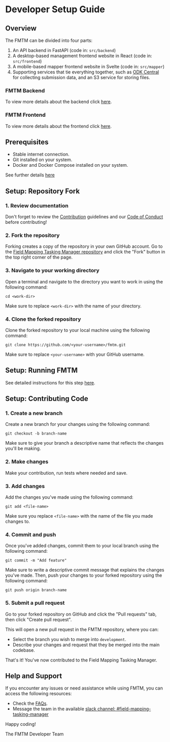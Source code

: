 # Developer Setup Guide

## Overview

The FMTM can be divided into four parts:

1. An API backend in FastAPI (code in: `src/backend`)
2. A desktop-based management frontend website in React (code in: `src/frontend`)
3. A mobile-based mapper frontend website in Svelte (code in: `src/mapper`)
4. Supporting services that tie everything together, such as [ODK Central][1]
   for collecting submission data, and an S3 service for storing files.

### FMTM Backend

To view more details about the backend click [here][2].

### FMTM Frontend

To view more details about the frontend click [here][3].

## Prerequisites

- Stable internet connection.
- Git installed on your system.
- Docker and Docker Compose installed on your system.

See further details [here][4]

## Setup: Repository Fork

### 1. Review documentation

Don't forget to review the [Contribution][5]
guidelines and our [Code of Conduct][6]
before contributing!

### 2. Fork the repository

Forking creates a copy of the repository in your own GitHub account.
Go to the
[Field Mapping Tasking Manager repository][7]
and click the "Fork" button in the top right corner of the page.

### 3. Navigate to your working directory

Open a terminal and navigate to the directory you want to work in using the
following command:

`cd <work-dir>`

Make sure to replace `<work-dir>` with the name of your directory.

### 4. Clone the forked repository

Clone the forked repository to your local machine using the following command:

`git clone https://github.com/<your-username>/fmtm.git`

Make sure to replace `<your-username>` with your GitHub username.

## Setup: Running FMTM

See detailed instructions for this step [here][8].

## Setup: Contributing Code

### 1. Create a new branch

Create a new branch for your changes using the following command:

`git checkout -b branch-name`

Make sure to give your branch a descriptive name that reflects the changes
you'll be making.

### 2. Make changes

Make your contribution, run tests where needed and save.

### 3. Add changes

Add the changes you've made using the following command:

`git add <file-name>`

Make sure you replace `<file-name>` with the name of the file you made changes
to.

### 4. Commit and push

Once you've added changes, commit them to your local branch using the following
command:

`git commit -m "Add feature"`

Make sure to write a descriptive commit message that explains the changes you've
made. Then, push your changes to your forked repository using the following
command:

`git push origin branch-name`

### 5. Submit a pull request

Go to your forked repository on GitHub and click the "Pull requests" tab,
then click "Create pull request".

This will open a new pull request in the FMTM repository, where you can:

- Select the branch you wish to merge into `development`.
- Describe your changes and request that they be merged into the main codebase.

That's it! You've now contributed to the Field Mapping Tasking Manager.

## Help and Support

If you encounter any issues or need assistance while using FMTM, you can access
the following resources:

- Check the [FAQs][9].
- Message the team in the available
  [slack channel: #field-mapping-tasking-manager][10]

Happy coding!

The FMTM Developer Team

[1]: https://docs.getodk.org/central-intro
[2]: https://docs.fmtm.dev/dev/Backend
[3]: https://docs.fmtm.dev/dev/Frontend
[4]: https://docs.fmtm.dev/INSTALL/#software-requirements
[5]: https://docs.fmtm.dev/CONTRIBUTING
[6]: https://docs.hotosm.org/code-of-conduct
[7]: https://github.com/hotosm/fmtm
[8]: https://docs.fmtm.dev/INSTALL/#setup-your-local-environment
[9]: https://docs.fmtm.dev/faq
[10]: https://hotosm.slack.com/archives/C04PCBFDEGN
